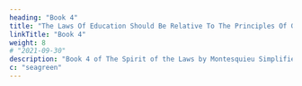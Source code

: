 ```yaml
---
heading: "Book 4"
title: "The Laws Of Education Should Be Relative To The Principles Of Government"
linkTitle: "Book 4"
weight: 8
# "2021-09-30"
description: "Book 4 of The Spirit of the Laws by Montesquieu Simplified in 8 chapters"
c: "seagreen"
---
```

